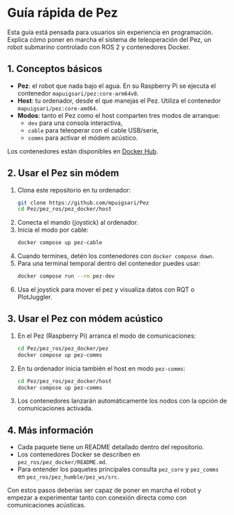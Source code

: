 # Guía rápida de Pez

Esta guía está pensada para usuarios sin experiencia en programación. Explica cómo poner en marcha el sistema de teleoperación del Pez, un robot submarino controlado con ROS 2 y contenedores Docker.

## 1. Conceptos básicos

- **Pez**: el robot que nada bajo el agua. En su Raspberry Pi se ejecuta el contenedor `mapuigsari/pez:core-arm64v8`.
- **Host**: tu ordenador, desde el que manejas el Pez. Utiliza el contenedor `mapuigsari/pez:core-amd64`.
- **Modos**: tanto el Pez como el host comparten tres modos de arranque:
  - `dev` para una consola interactiva,
  - `cable` para teleoperar con el cable USB/serie,
  - `comms` para activar el módem acústico.

Los contenedores están disponibles en [Docker Hub](https://hub.docker.com/r/mapuigsari/pez).

## 2. Usar el Pez sin módem

1. Clona este repositorio en tu ordenador:
   ```bash
   git clone https://github.com/mpuigsari/Pez
   cd Pez/pez_ros/pez_docker/host
   ```
2. Conecta el mando (joystick) al ordenador.
3. Inicia el modo por cable:
   ```bash
   docker compose up pez-cable
   ```
4. Cuando termines, detén los contenedores con `docker compose down`.
5. Para una terminal temporal dentro del contenedor puedes usar:
   ```bash
   docker compose run --rm pez-dev
   ```
6. Usa el joystick para mover el pez y visualiza datos con RQT o PlotJuggler.

## 3. Usar el Pez con módem acústico

1. En el Pez (Raspberry Pi) arranca el modo de comunicaciones:
   ```bash
   cd Pez/pez_ros/pez_docker/pez
   docker compose up pez-comms
   ```
2. En tu ordenador inicia también el host en modo `pez-comms`:
   ```bash
   cd Pez/pez_ros/pez_docker/host
   docker compose up pez-comms
   ```
3. Los contenedores lanzarán automáticamente los nodos con la opción de comunicaciones activada.

## 4. Más información

- Cada paquete tiene un README detallado dentro del repositorio.
- Los contenedores Docker se describen en `pez_ros/pez_docker/README.md`.
- Para entender los paquetes principales consulta `pez_core` y `pez_comms` en `pez_ros/pez_humble/pez_ws/src`.

Con estos pasos deberías ser capaz de poner en marcha el robot y empezar a experimentar tanto con conexión directa como con comunicaciones acústicas.
